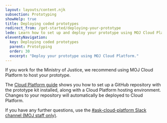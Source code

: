 ```yaml
---
layout: layouts/content.njk
subsection: Prototyping
showHelp: true
title: Deploying coded prototypes
redirect_from: /get-started/deploying-your-prototype
lede: Learn how to set up and deploy your prototype using MOJ Cloud Platform.
eleventyNavigation:
  key: Deploying coded prototypes
  parent: Prototyping
  order: 30
  excerpt: "Deploy your prototype using MOJ Cloud Platform."
---
```


If you work for the Ministry of Justice, we recommend using MOJ Cloud Platform to host your prototype.

The [Cloud Platform guide](https://user-guide.cloud-platform.service.justice.gov.uk/documentation/getting-started/prototype-kit.html) shows you how to set up a GitHub repository with the prototype kit installed, along with a Cloud Platform hosting environment. Changes to your repository will automatically be deployed to Cloud Platform.

If you have any further questions, use the [#ask-cloud-platform Slack channel (MOJ staff only)](https://mojdt.slack.com/messages/ask-cloud-platform).

